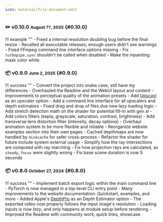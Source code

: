 ```yaml
---
icon: material/file-document-edit
---
```


<style>
    li {margin-bottom: 2px !important;}
    p  {margin-bottom: 2px !important;}
</style>

### ✏️ v0.10.0 <small>August ??, 2025</small> {#0.10.0}

!!! example ""
    - Fixed a internal resolution doubling bug before the final resize
    - Recalled all executable releases, enough users didn't see warnings
    - Fixed FFmpeg command line interface options missing
    - Fix `turbopipe.sync` shouldn't be called when disabled
    - Make the inpainting mask color white

### 📦 v0.9.0 <small>June 2, 2025</small> {#0.9.0}

!!! success ""
    - Convert the project into snake case, still have my differences
    - Overhauled the Readme and the WebUI layout and content
    - Improvements to perceptual quality of the animation presets
    - Add [Upscayl](https://github.com/upscayl/upscayl) as an upscaler option
    - Add a command line interface for all upscalers and depth estimators
    - Fixed drag and drop of files due new lazy loading logic
    - Add stretch detection math on the shader for potential fill-in with gen ai
    - Add colors filters (sepia, grayscale, saturation, contrast, brightness)
    - Add transverse lens distortion filter (intensity, decay options)
    - Overhaul animation system to be more flexible and reliable
    - Reorganize website examples section into their own pages
    - Cached depthmaps are now handled by `diskcache` for safer cross-process
    - Refactor the shader for future include system external usage
    - Simplify how the ray intersections are computed with ray marching
    - Fix how projection rays are calculated, as `steady`, `focus` were slightly wrong
    - Fix base scene duration is now 5 seconds

### 📦 v0.8.0 <small>October 27, 2024</small> {#0.8.0}

!!! success ""
    - Implement batch export logic within the main command line
    - PyTorch is now managed in a top-level CLI entry point
    - Many improvements to the website documentation: Quickstart, examples, and more
    - Added Apple's [DepthPro](https://github.com/apple/ml-depth-pro) as an Depth Estimator option
    - The exported video now properly follows the input image's resolution
    - Loading inputs is now _lazy_, and only happens at module setup before rendering
    - Improved the Readme with community work, quick links, showcase
